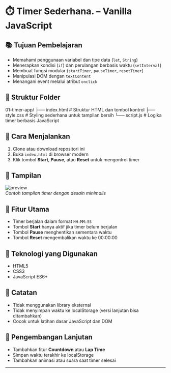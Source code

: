 # ⏱️ Timer Sederhana. – Vanilla JavaScript


## 📚 Tujuan Pembelajaran

- Memahami penggunaan variabel dan tipe data (`let`, `String`)
- Menerapkan kondisi (`if`) dan perulangan berbasis waktu (`setInterval`)
- Membuat fungsi modular (`startTimer`, `pauseTimer`, `resetTimer`)
- Manipulasi DOM dengan `textContent`
- Menangani event melalui atribut `onclick`

## 📁 Struktur Folder

01-timer-app/ 
├── index.html # Struktur HTML dan tombol kontrol 
├── style.css # Styling sederhana untuk tampilan bersih 
└── script.js # Logika timer berbasis JavaScript


## 🚀 Cara Menjalankan

1. Clone atau download repositori ini
2. Buka `index.html` di browser modern
3. Klik tombol **Start**, **Pause**, atau **Reset** untuk mengontrol timer

## 🎨 Tampilan

![preview](preview.png)  
*Contoh tampilan timer dengan desain minimalis*

## 🧠 Fitur Utama

- Timer berjalan dalam format `HH:MM:SS`
- Tombol **Start** hanya aktif jika timer belum berjalan
- Tombol **Pause** menghentikan sementara waktu
- Tombol **Reset** mengembalikan waktu ke 00:00:00

## 🔧 Teknologi yang Digunakan

- HTML5
- CSS3
- JavaScript ES6+

## 📌 Catatan

- Tidak menggunakan library eksternal
- Tidak menyimpan waktu ke localStorage (versi lanjutan bisa ditambahkan)
- Cocok untuk latihan dasar JavaScript dan DOM

## 🧩 Pengembangan Lanjutan

- Tambahkan fitur **Countdown** atau **Lap Time**
- Simpan waktu terakhir ke localStorage
- Tambahkan animasi atau suara saat timer selesai


---

